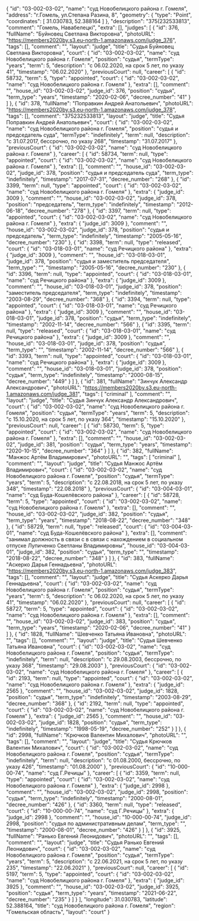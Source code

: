 {
    "id": "03-002-03-02",
    "name": "суд Новобелицкого района г. Гомеля",
    "address": "г.Гомель, ул.Степана Разина, 8",
    "geometry": {
        "type": "Point",
        "coordinates": [
            31.030783,
            52.388164
        ]
    },
    "description": "375(232533813",
    "comment": "Гомель, Навабелецкі",
    "extra": [],
    "judges": [
        {
            "id": 376,
            "fullName": "Буйновец Светлана Викторовна",
            "photoURL": "https://members2020by.s3.eu-north-1.amazonaws.com/judge_376",
            "tags": [],
            "comment": "",
            "layout": "judge",
            "title": "Судья Буйновец Светлана Викторовна",
            "court": {
                "id": "03-002-03-02",
                "name": "суд Новобелицкого района г. Гомеля",
                "position": "судья",
                "termType": "years",
                "term": 5,
                "description": "c 06.02.2020, на срок 5 лет, по указу 41",
                "timestamp": "06.02.2020"
            },
            "previousCourt": null,
            "career": [
                {
                    "id": 58732,
                    "term": 5,
                    "type": "appointed",
                    "court": {
                        "id": "03-002-03-02",
                        "name": "суд Новобелицкого района г. Гомеля"
                    },
                    "extra": [],
                    "comment": "",
                    "house_id": "03-002-03-02",
                    "judge_id": 376,
                    "position": "судья",
                    "term_type": "years",
                    "timestamp": "2020-02-06",
                    "decree_number": "41"
                }
            ]
        },
        {
            "id": 378,
            "fullName": "Поправкин Андрей Анатольевич",
            "photoURL": "https://members2020by.s3.eu-north-1.amazonaws.com/judge_378",
            "tags": [],
            "comment": "375232533813",
            "layout": "judge",
            "title": "Судья Поправкин Андрей Анатольевич",
            "court": {
                "id": "03-002-03-02",
                "name": "суд Новобелицкого района г. Гомеля",
                "position": "судья и председатель суда",
                "termType": "indefinitely",
                "term": null,
                "description": "c 31.07.2017, бессрочно, по указу 268",
                "timestamp": "31.07.2017"
            },
            "previousCourt": {
                "id": "03-002-03-02",
                "name": "суд Новобелицкого района г. Гомеля"
            },
            "career": [
                {
                    "id": 58734,
                    "term": null,
                    "type": "appointed",
                    "court": {
                        "id": "03-002-03-02",
                        "name": "суд Новобелицкого района г. Гомеля"
                    },
                    "extra": [],
                    "comment": "",
                    "house_id": "03-002-03-02",
                    "judge_id": 378,
                    "position": "судья и председатель суда",
                    "term_type": "indefinitely",
                    "timestamp": "2017-07-31",
                    "decree_number": "268"
                },
                {
                    "id": 3399,
                    "term": null,
                    "type": "appointed",
                    "court": {
                        "id": "03-002-03-02",
                        "name": "суд Новобелицкого района г. Гомеля"
                    },
                    "extra": {
                        "judge_id": 3009
                    },
                    "comment": "",
                    "house_id": "03-002-03-02",
                    "judge_id": 378,
                    "position": "председатель",
                    "term_type": "indefinitely",
                    "timestamp": "2012-06-18",
                    "decree_number": "278"
                },
                {
                    "id": 3397,
                    "term": null,
                    "type": "appointed",
                    "court": {
                        "id": "03-002-03-02",
                        "name": "суд Новобелицкого района г. Гомеля"
                    },
                    "extra": {
                        "judge_id": 3009
                    },
                    "comment": "",
                    "house_id": "03-002-03-02",
                    "judge_id": 378,
                    "position": "судья и председатель",
                    "term_type": "indefinitely",
                    "timestamp": "2005-05-16",
                    "decree_number": "230"
                },
                {
                    "id": 3398,
                    "term": null,
                    "type": "released",
                    "court": {
                        "id": "03-018-03-01",
                        "name": "суд Речицкого района"
                    },
                    "extra": {
                        "judge_id": 3009
                    },
                    "comment": "",
                    "house_id": "03-018-03-01",
                    "judge_id": 378,
                    "position": "судья и заместитель председателя",
                    "term_type": "",
                    "timestamp": "2005-05-16",
                    "decree_number": "230"
                },
                {
                    "id": 3396,
                    "term": null,
                    "type": "appointed",
                    "court": {
                        "id": "03-018-03-01",
                        "name": "суд Речицкого района"
                    },
                    "extra": {
                        "judge_id": 3009
                    },
                    "comment": "",
                    "house_id": "03-018-03-01",
                    "judge_id": 378,
                    "position": "заместитель председателя",
                    "term_type": "indefinitely",
                    "timestamp": "2003-08-29",
                    "decree_number": "368"
                },
                {
                    "id": 3394,
                    "term": null,
                    "type": "appointed",
                    "court": {
                        "id": "03-018-03-01",
                        "name": "суд Речицкого района"
                    },
                    "extra": {
                        "judge_id": 3009
                    },
                    "comment": "",
                    "house_id": "03-018-03-01",
                    "judge_id": 378,
                    "position": "судья",
                    "term_type": "indefinitely",
                    "timestamp": "2002-11-14",
                    "decree_number": "566"
                },
                {
                    "id": 3395,
                    "term": null,
                    "type": "released",
                    "court": {
                        "id": "03-018-03-01",
                        "name": "суд Речицкого района"
                    },
                    "extra": {
                        "judge_id": 3009
                    },
                    "comment": "",
                    "house_id": "03-018-03-01",
                    "judge_id": 378,
                    "position": "судья",
                    "term_type": "",
                    "timestamp": "2002-11-14",
                    "decree_number": "566"
                },
                {
                    "id": 3393,
                    "term": null,
                    "type": "appointed",
                    "court": {
                        "id": "03-018-03-01",
                        "name": "суд Речицкого района"
                    },
                    "extra": {
                        "judge_id": 3009
                    },
                    "comment": "",
                    "house_id": "03-018-03-01",
                    "judge_id": 378,
                    "position": "судья",
                    "term_type": "indefinitely",
                    "timestamp": "2000-08-15",
                    "decree_number": "449"
                }
            ]
        },
        {
            "id": 381,
            "fullName": "Зинчук Александр Александрович",
            "photoURL": "https://members2020by.s3.eu-north-1.amazonaws.com/judge_381",
            "tags": [
                "criminal"
            ],
            "comment": "",
            "layout": "judge",
            "title": "Судья Зинчук Александр Александрович",
            "court": {
                "id": "03-002-03-02",
                "name": "суд Новобелицкого района г. Гомеля",
                "position": "судья",
                "termType": "years",
                "term": 5,
                "description": "c 15.10.2020, на срок 5 лет, по указу 364",
                "timestamp": "15.10.2020"
            },
            "previousCourt": null,
            "career": [
                {
                    "id": 58730,
                    "term": 5,
                    "type": "appointed",
                    "court": {
                        "id": "03-002-03-02",
                        "name": "суд Новобелицкого района г. Гомеля"
                    },
                    "extra": [],
                    "comment": "",
                    "house_id": "03-002-03-02",
                    "judge_id": 381,
                    "position": "судья",
                    "term_type": "years",
                    "timestamp": "2020-10-15",
                    "decree_number": "364"
                }
            ]
        },
        {
            "id": 382,
            "fullName": "Манжос Артём Владимирович",
            "photoURL": "",
            "tags": [
                "criminal"
            ],
            "comment": "",
            "layout": "judge",
            "title": "Судья Манжос Артём Владимирович",
            "court": {
                "id": "03-002-03-02",
                "name": "суд Новобелицкого района г. Гомеля",
                "position": "судья",
                "termType": "years",
                "term": 5,
                "description": "c 22.08.2018, на срок 5 лет, по указу 348",
                "timestamp": "22.08.2018"
            },
            "previousCourt": {
                "id": "03-004-03-01",
                "name": "суд Буда-Кошелёвского района"
            },
            "career": [
                {
                    "id": 58728,
                    "term": 5,
                    "type": "appointed",
                    "court": {
                        "id": "03-002-03-02",
                        "name": "суд Новобелицкого района г. Гомеля"
                    },
                    "extra": [],
                    "comment": "",
                    "house_id": "03-002-03-02",
                    "judge_id": 382,
                    "position": "судья",
                    "term_type": "years",
                    "timestamp": "2018-08-22",
                    "decree_number": "348"
                },
                {
                    "id": 58729,
                    "term": null,
                    "type": "released",
                    "court": {
                        "id": "03-004-03-01",
                        "name": "суд Буда-Кошелёвского района"
                    },
                    "extra": [],
                    "comment": "занимал должность в связи с в связи с нахождением в социальном отпуске Лупиченко Светланы Владимировны",
                    "house_id": "03-004-03-01",
                    "judge_id": 382,
                    "position": "судья",
                    "term_type": "",
                    "timestamp": "2018-08-22",
                    "decree_number": "348"
                }
            ]
        },
        {
            "id": 383,
            "fullName": "Аскерко Дарья Геннадьевна",
            "photoURL": "https://members2020by.s3.eu-north-1.amazonaws.com/judge_383",
            "tags": [],
            "comment": "",
            "layout": "judge",
            "title": "Судья Аскерко Дарья Геннадьевна",
            "court": {
                "id": "03-002-03-02",
                "name": "суд Новобелицкого района г. Гомеля",
                "position": "судья",
                "termType": "years",
                "term": 5,
                "description": "c 06.02.2020, на срок 5 лет, по указу 41",
                "timestamp": "06.02.2020"
            },
            "previousCourt": null,
            "career": [
                {
                    "id": 58727,
                    "term": 5,
                    "type": "appointed",
                    "court": {
                        "id": "03-002-03-02",
                        "name": "суд Новобелицкого района г. Гомеля"
                    },
                    "extra": [],
                    "comment": "",
                    "house_id": "03-002-03-02",
                    "judge_id": 383,
                    "position": "судья",
                    "term_type": "years",
                    "timestamp": "2020-02-06",
                    "decree_number": "41"
                }
            ]
        },
        {
            "id": 1828,
            "fullName": "Шевченко Татьяна Ивановна",
            "photoURL": "",
            "tags": [],
            "comment": "",
            "layout": "judge",
            "title": "Судья Шевченко Татьяна Ивановна",
            "court": {
                "id": "03-002-03-02",
                "name": "суд Новобелицкого района г. Гомеля",
                "position": "судья",
                "termType": "indefinitely",
                "term": null,
                "description": "c 29.08.2003, бессрочно, по указу 368",
                "timestamp": "29.08.2003"
            },
            "previousCourt": {
                "id": "03-002-03-02",
                "name": "суд Новобелицкого района г. Гомеля"
            },
            "career": [
                {
                    "id": 2193,
                    "term": null,
                    "type": "appointed",
                    "court": {
                        "id": "03-002-03-02",
                        "name": "суд Новобелицкого района г. Гомеля"
                    },
                    "extra": {
                        "judge_id": 2565
                    },
                    "comment": "",
                    "house_id": "03-002-03-02",
                    "judge_id": 1828,
                    "position": "судья",
                    "term_type": "indefinitely",
                    "timestamp": "2003-08-29",
                    "decree_number": "368"
                },
                {
                    "id": 2192,
                    "term": null,
                    "type": "appointed",
                    "court": {
                        "id": "03-002-03-02",
                        "name": "суд Новобелицкого района г. Гомеля"
                    },
                    "extra": {
                        "judge_id": 2565
                    },
                    "comment": "",
                    "house_id": "03-002-03-02",
                    "judge_id": 1828,
                    "position": "судья",
                    "term_type": "indefinitely",
                    "timestamp": "1998-05-19",
                    "decree_number": "252"
                }
            ]
        },
        {
            "id": 2998,
            "fullName": "Крючков Валентин Михалович",
            "photoURL": "",
            "tags": [],
            "comment": "",
            "layout": "judge",
            "title": "Судья Крючков Валентин Михалович",
            "court": {
                "id": "03-002-03-02",
                "name": "суд Новобелицкого района г. Гомеля",
                "position": "судья",
                "termType": "indefinitely",
                "term": null,
                "description": "c 01.08.2000, бессрочно, по указу 426",
                "timestamp": "01.08.2000"
            },
            "previousCourt": {
                "id": "10-000-00-74",
                "name": "суд Г.Речицы"
            },
            "career": [
                {
                    "id": 3359,
                    "term": null,
                    "type": "appointed",
                    "court": {
                        "id": "03-002-03-02",
                        "name": "суд Новобелицкого района г. Гомеля"
                    },
                    "extra": {
                        "judge_id": 2998
                    },
                    "comment": "",
                    "house_id": "03-002-03-02",
                    "judge_id": 2998,
                    "position": "судья",
                    "term_type": "indefinitely",
                    "timestamp": "2000-08-01",
                    "decree_number": "426"
                },
                {
                    "id": 3360,
                    "term": null,
                    "type": "released",
                    "court": {
                        "id": "10-000-00-74",
                        "name": "суд Г.Речицы"
                    },
                    "extra": {
                        "judge_id": 2998
                    },
                    "comment": "",
                    "house_id": "10-000-00-74",
                    "judge_id": 2998,
                    "position": "судья по административным делам",
                    "term_type": "",
                    "timestamp": "2000-08-01",
                    "decree_number": "426"
                }
            ]
        },
        {
            "id": 3925,
            "fullName": "Ранько Евгений Леонидович",
            "photoURL": "",
            "tags": [],
            "comment": "",
            "layout": "judge",
            "title": "Судья Ранько Евгений Леонидович",
            "court": {
                "id": "03-002-03-02",
                "name": "суд Новобелицкого района г. Гомеля",
                "position": "судья",
                "termType": "years",
                "term": 5,
                "description": "c 22.06.2021, на срок 5 лет, по указу 235",
                "timestamp": "22.06.2021"
            },
            "previousCourt": null,
            "career": [
                {
                    "id": 5197,
                    "term": 5,
                    "type": "appointed",
                    "court": {
                        "id": "03-002-03-02",
                        "name": "суд Новобелицкого района г. Гомеля"
                    },
                    "extra": {
                        "judge_id": 3925
                    },
                    "comment": "",
                    "house_id": "03-002-03-02",
                    "judge_id": 3925,
                    "position": "судья",
                    "term_type": "years",
                    "timestamp": "2021-06-22",
                    "decree_number": "235"
                }
            ]
        }
    ],
    "longitude": 31.030783,
    "latitude": 52.388164,
    "title": "суд Новобелицкого района г. Гомеля",
    "region": "Гомельская область",
    "layout": "court"
}